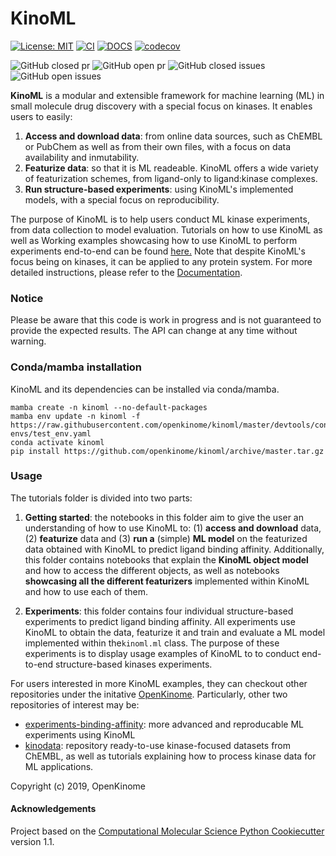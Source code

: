 KinoML
==============================
[//]: # (Badges)
[![License: MIT](https://img.shields.io/badge/License-MIT-blue.svg)](https://opensource.org/licenses/MIT)
[![CI](https://github.com/openkinome/kinoml/actions/workflows/ci.yml/badge.svg?branch=master)](https://github.com/openkinome/kinoml/actions/workflows/ci.yml)
[![DOCS](https://github.com/openkinome/kinoml/actions/workflows/docs.yml/badge.svg?branch=master)](https://github.com/openkinome/kinoml/actions/workflows/docs.yml)
[![codecov](https://codecov.io/gh/openkinome/KinoML/branch/master/graph/badge.svg)](https://codecov.io/gh/openkinome/KinoML/branch/master)

![GitHub closed pr](https://img.shields.io/github/issues-pr-closed-raw/openkinome/kinoml) 
![GitHub open pr](https://img.shields.io/github/issues-pr-raw/openkinome/kinoml) 
![GitHub closed issues](https://img.shields.io/github/issues-closed-raw/openkinome/kinoml) 
![GitHub open issues](https://img.shields.io/github/issues/openkinome/kinoml)

**KinoML** is a modular and extensible framework for machine learning (ML) in small molecule drug discovery with a special focus on kinases. It enables users to easily:
1. **Access and download data**: from online data sources, such as ChEMBL or PubChem as well as from their own files, with a focus on data availability and inmutability.
2. **Featurize data**: so that it is ML readeable. KinoML offers a wide variety of featurization schemes, from ligand-only to ligand:kinase complexes.
3. **Run structure-based experiments**: using KinoML's implemented models, with a special focus on reproducibility.


The purpose of KinoML is to help users conduct ML kinase experiments, from data collection to model evaluation. Tutorials on how to use KinoML as well as Working examples showcasing how to use KinoML to perform experiments end-to-end can be found [here.](https://github.com/raquellrios/kinoml/tree/master/tutorials) Note that despite KinoML's focus being on kinases, it can be applied to any protein system. For more detailed instructions, please refer to the [Documentation](https://openkinome.org/kinoml/index.html). 


### Notice

Please be aware that this code is work in progress and is not guaranteed to provide the expected results. The API can change at any time without warning.

### Conda/mamba installation

KinoML and its dependencies can be installed via conda/mamba.

```
mamba create -n kinoml --no-default-packages
mamba env update -n kinoml -f https://raw.githubusercontent.com/openkinome/kinoml/master/devtools/conda-envs/test_env.yaml
conda activate kinoml
pip install https://github.com/openkinome/kinoml/archive/master.tar.gz
```

### Usage

The tutorials folder is divided into two parts:

1. **Getting started**: the notebooks in this folder aim to give the user an understanding of how to use KinoML to: (1) **access and download** data, (2) **featurize** data and (3) **run a** (simple) **ML model** on the featurized data obtained with KinoML to predict ligand binding affinity. Additionally, this folder contains notebooks that explain the **KinoML object model** and how to access the different objects, as well as notebooks **showcasing all the different featurizers** implemented within KinoML and how to use each of them.

2. **Experiments**: this folder contains four individual structure-based experiments to predict ligand binding affinity. All experiments use KinoML to obtain the data, featurize it and train and evaluate a ML model implemented within the`kinoml.ml` class. The purpose of these experiments is to display usage examples of KinoML to to conduct end-to-end structure-based kinases experiments.


For users interested in more KinoML examples, they can checkout other repositories under the initative [OpenKinome](https://github.com/openkinome/). Particularly, other two repositories of interest may be:
- [experiments-binding-affinity](https://github.com/openkinome/experiments-binding-affinity): more advanced and reproducable ML experiments using KinoML
- [kinodata](https://github.com/openkinome/kinodata): repository ready-to-use kinase-focused datasets from ChEMBL, as well as tutorials explaining how to process kinase data for ML applications. 


Copyright (c) 2019, OpenKinome


#### Acknowledgements
 
Project based on the 
[Computational Molecular Science Python Cookiecutter](https://github.com/molssi/cookiecutter-cms) version 1.1.
